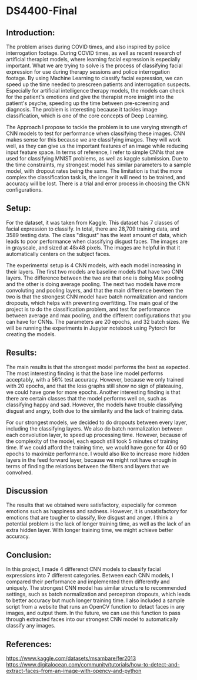 # DS4400-Final

## Introduction:

The problem arises during COVID times, and also inspired by police interrogation footage. During COVID times, 
as well as recent research of artificial therapist models, where learning facial expression is especially 
important. What we are trying to solve is the process of classifying facial expression for use during therapy 
sessions and police interrogation footage. By using Machine Learning to classify facial expression, we can speed up the 
time needed to prescreen patients and interrogation suspects. Especially for artificial intelligence therapy models, 
the models can check for the patient's emotions and give the therapist more insight into the patient's psyche, speeding up 
the time between pre-screening and diagnosis. The problem is interesting because it tackles image classification, 
which is one of the core concepts of Deep Learning.

The Approach I propose to tackle the problem is to use varying strength of CNN models to test for performance when 
classifying these images. CNN makes sense for this because we are classifying images. They will work well, as they can
 give us the important features of an image while reducing input feature space. In terms of reference, I refer to simple 
 CNNs that are used for classifying MNIST problems, as well as kaggle submission. Due to the time constraints, my strongest model has similar 
 parameters to a sample model, with dropout rates being the same. The limitation is that the more complex the classification task is, the 
 longer it will need to be trained, and accuracy will be lost. There is a trial and error process in choosing the CNN configurations.
 
 ## Setup:
 For the dataset, it was taken from Kaggle. This dataset has 7 classes of facial 
 expression to classify. In total, there are 28,709 training data, and 3589 testing data. The class "disgust" has the least amount of data, 
 which leads to poor performance when classifying disgust faces. The images are in grayscale, and sized at 48x48 pixels. The images are helpful in that 
 it automatically centers on the subject faces. 
 
 The experimental setup is 4 CNN models, with each model increasing in their layers. The first two models are 
 baseline models that have two CNN layers. The difference between the two are that one is doing Max pooling and the other is doing average pooling. 
 The next two models have more convoluting and pooling layers, and that the main difference bewteen the two is that the strongest CNN model have batch 
 normalization and random dropouts, which helps with preventing overfitting. The main goal of the project is to do the classification problem, and 
 test for performance between average and max pooling, and the different configurations that you can have for CNNs. The parameters are 20 epochs, and 32 
 batch sizes. We will be running the experiments in Jupyter notebook using Pytorch for creating the models. 
 
 ## Results:
 The main results is that the strongest model performs the best as expected. The most interesting finding is that the base line model 
 performs acceptably, with a 56% test accuracy. However, because we only trained with 20 epochs, and that the loss graphs still show no 
 sign of plateauing, we could have gone for more epochs. Another interesting finding is that there are certain classes that the model performs 
 well on, such as classifying happy and sad. However, the models have trouble classifying disgust and angry, both due to the similarity and the lack of 
 training data. 
 
 For our strongest models, we decided to do dropouts between every layer, including the classifying layers. We also do batch normalization between each 
 convolution layer, to speed up processing time. However, because of the complexity of the model, each epoch still took 5 minutes of training time. If we could 
 afford the training time, we would have gone for 40 or 60 epochs to maximize performance. I would also like to increase more hidden layers in the 
 feed forward layer, because we might not have enough in terms of finding the relations between the filters and layers that we convolved. 
 
 ## Discussion
 
 The results that we obtained were satisfactory, especially for common emotions such as happiness and sadness. However, it is unsatisfactory for 
 emotions that are tougher to classify, like disgust and anger. I think a potential problem is the lack of longer training time, as well as the lack of 
 an extra hidden layer. With longer training time, we might achieve better accuracy.
 
 ## Conclusion: 
 
 In this project, I made 4 differenct CNN models to classify facial expressions into 7 different categories. Between each CNN models, I compared their 
 performance and implemented them differently and uniquely. The strongest CNN model has similar structure to recommended settings, such as batch normalization and 
 perceptron dropouts, which leads to better accuracy but much longer training time. I also included a sample script from a website that runs an OpenCV function to detact faces 
 in any images, and output them. In the future, we can use this function to pass through extracted faces into our strongest CNN model to automatically classify any 
 images.

## References:
https://www.kaggle.com/datasets/msambare/fer2013
https://www.digitalocean.com/community/tutorials/how-to-detect-and-extract-faces-from-an-image-with-opencv-and-python
